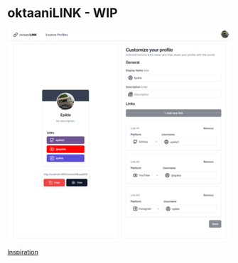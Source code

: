 # oktaaniLINK - WIP

![Preview image](https://raw.githubusercontent.com/Epikle/oktaani-link/main/oktaani-link-preview.png)

[Inspiration](https://www.frontendmentor.io/challenges/linksharing-app-Fbt7yweGsT)

